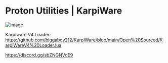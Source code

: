 # Proton Utilities | KarpiWare
![image](https://github.com/biggaboy212/KarpiWare/assets/75142294/aedc1cc1-2c0f-4099-a345-277441d15194)

Karpiware V4 Loader: https://github.com/biggaboy212/KarpiWare/blob/main/Open%20Sourced/KarpiWareV4%20Loader.lua

https://discord.gg/sbZNGNVdE9
